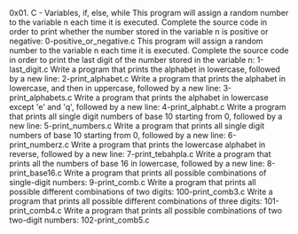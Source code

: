 0x01. C - Variables, if, else, while
This program will assign a random number to the variable n each time it is executed. Complete the source code in order to print whether the number stored in the variable n is positive or negative:
0-positive_or_negative.c
This program will assign a random number to the variable n each time it is executed. Complete the source code in order to print the last digit of the number stored in the variable n:
1-last_digit.c
Write a program that prints the alphabet in lowercase, followed by a new line:
2-print_alphabet.c
Write a program that prints the alphabet in lowercase, and then in uppercase, followed by a new line:
3-print_alphabets.c
Write a program that prints the alphabet in lowercase except 'e' and 'q', followed by a new line:
4-print_alphabt.c
Write a program that prints all single digit numbers of base 10 starting from 0, followed by a new line:
5-print_numbers.c
Write a program that prints all single digit numbers of base 10 starting from 0, followed by a new line:
6-print_numberz.c
Write a program that prints the lowercase alphabet in reverse, followed by a new line:
7-print_tebahpla.c
Write a program that prints all the numbers of base 16 in lowercase, followed by a new line:
8-print_base16.c
Write a program that prints all possible combinations of single-digit numbers:
9-print_comb.c
Write a program that prints all possible different combinations of two digits:
100-print_comb3.c
Write a program that prints all possible different combinations of three digits:
101-print_comb4.c
Write a program that prints all possible combinations of two two-digit numbers:
102-print_comb5.c
